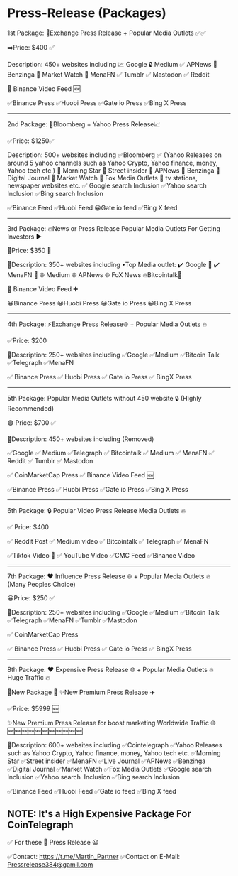 # Press-Release (Packages)

1st Package: 💎Exchange Press Release + Popular Media Outlets ✅✅

➡️Price: $400 ✅

Description:
450+ websites including
📈 Google
🔒 Medium 
✅ APNews 
🚀 Benzinga 
🚀 Market Watch
🚀 MenaFN 
✅ Tumblr
✅ Mastodon
✅ Reddit 

🚀 Binance Video Feed 🆕

✅Binance Press 
✅️Huobi Press
✅Gate io Press
✅️Bing X Press

--------------------------------------------------------------------------------------------------------------------------------------------------

2nd Package: 💎Bloomberg + Yahoo Press Release📈

✅Price: $1250✅

Description:
500+ websites including
✅Bloomberg
✅ (Yahoo Releases on around 5 yahoo channels such as Yahoo Crypto, Yahoo finance, money, Yahoo tech etc.)
🚀 Morning Star
🚀 Street insider
🚀 APNews 
🚀 Benzinga 
🚀 Digital Journal
🚀 Market Watch
🚀 Fox Media Outlets
🚀 tv stations, newspaper websites etc.
✅ Google search Inclusion 
✅Yahoo search  Inclusion
✅Bing search Inclusion


✅Binance Feed
✅Huobi Feed
😀Gate io feed 
✅Bing X feed


------------------------------------------------------------------------------------------------------------------------------------------------------------

3rd Package: 🔥News or Press Release Popular Media Outlets For Getting Investors ▶️

👑Price: $350 👀

📝Description:
350+ websites including
•Top Media outlet:
✔️ Google 🚀
✔️ MenaFN 🚀
🌐 Medium 
🌐 APNews 
🌐 FoX News
🔥Bitcointalk💎

🚀 Binance Video Feed ➕

😀Binance Press 
😀Huobi Press
😀Gate io Press
😀Bing X Press


------------------------------------------------------------------------------------------------------------------------------------------

4th Package: ⚡️Exchange Press Release🌐 + Popular Media Outlets 🔥

✅Price: $200

📝Description:
250+ websites including 
✅️Google
✅️Medium 
✅️Bitcoin Talk
✅️Telegraph 
✅️MenaFN 

✅ Binance Press 
✅ Huobi Press
✅ Gate io Press 
✅ BingX Press


------------------------------------------------------------------------------------------------------------------------------------------------

5th Package: Popular Media Outlets without 450 website 🔒 (Highly Recommended)

🟣 Price: $700 ✅️ 

📝Description:
450+ websites including (Removed)

✅Google
✅ Medium 
✅Telegraph 
✅ Bitcointalk
✅ Medium 
✅ MenaFN 
✅ Reddit 
✅ Tumblr
✅ Mastodon 

✅ CoinMarketCap Press 
✅ Binance Video Feed 🆕

✅Binance Press 
✅ Huobi Press
✅Gate io Press
✅Bing X Press


-----------------------------------------------------------------------------------------------------------------------------------

6th Package: 🔒 Popular Video Press Release Media Outlets 🔥

✅ Price: $400

✅ Reddit Post
✅ Medium video
✅ Bitcointalk
✅ Telegraph 
✅ MenaFN

✅Tiktok Video 🚩
✅ YouTube Video
✅CMC Feed
✅Binance Video

----------------------------------------------------------------------------------------------------------------------------------------------------------------

7th Package: ❤ Influence Press Release 🌐 + Popular Media Outlets 🔥 (Many Peoples Choice)

😀Price: $250 ✅

📝Description:
250+ websites including 
✅Google
✅Medium 
✅Bitcoin Talk
✅Telegraph 
✅MenaFN 
✅️Tumblr 
✅️Mastodon

✅️ CoinMarketCap Press 

✅ Binance Press 
✅ Huobi Press
✅ Gate io Press 
✅ BingX Press


-----------------------------------------------------------------------------------------------------------------------------------------------------


8th Package: ❤ Expensive Press Release 🌐 + Popular Media Outlets 🔥 Huge Traffic 🔥

👑New Package 🤩 ✨New Premium Press Release ✈️

✅Price: $5999   🆕

✨New Premium Press Release for boost marketing Worldwide Traffic 🌐
🆕🆕🆕🆕🆕🆕🆕🆕🆕🆕🆕

🦁Description: 
600+ websites including
✅Cointelegraph 
✅Yahoo Releases 
such as Yahoo Crypto, Yahoo finance, money, Yahoo tech etc.
✅Morning Star
✅Street insider
✅MenaFN
✅Live Journal
✅APNews 
✅Benzinga 
✅Digital Journal
✅Market Watch
✅Fox Media Outlets
✅Google search Inclusion 
✅Yahoo search  Inclusion
✅Bing search Inclusion

✅Binance Feed
✅Huobi Feed
✅Gate io feed 
✅Bing X feed

NOTE: It's a High Expensive Package For CoinTelegraph 
---------------------------------------------------------------------------------------------------------------------------------------------------


✅ For these 💎 Press Release 😀

✅️Contact: https://t.me/Martin_Partner               ✅️Contact on E-Mail: Pressrelease384@gamil.com

